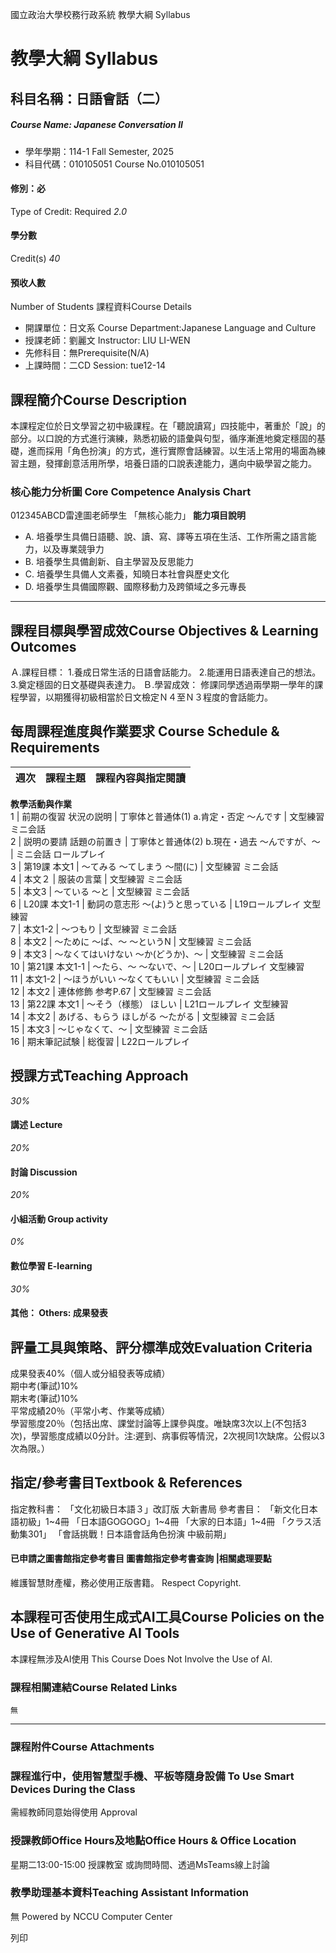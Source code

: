 國立政治大學校務行政系統 教學大綱 Syllabus
# 教學大綱 Syllabus
##  科目名稱：日語會話（二） 
#####  Course Name: Japanese Conversation II
  * 學年學期：114-1 Fall Semester, 2025 
  * 科目代碼：010105051 Course No.010105051


#### 修別：必
Type of Credit: Required 
_2.0_
#### 學分數
Credit(s)
_40_
#### 預收人數
Number of Students
課程資料Course Details
  * 開課單位：日文系 Course Department:Japanese Language and Culture 
  * 授課老師：劉麗文 Instructor: LIU LI-WEN 
  * 先修科目：無Prerequisite(N/A)
  * 上課時間：二CD Session: tue12-14


##  課程簡介Course Description
本課程定位於日文學習之初中級課程。在「聽說讀寫」四技能中，著重於「說」的部分。以口說的方式進行演練，熟悉初級的語彙與句型，循序漸進地奠定穩固的基礎，進而採用「角色扮演」的方式，進行實際會話練習。以生活上常用的場面為練習主題，發揮創意活用所學，培養日語的口說表達能力，邁向中級學習之能力。
###  核心能力分析圖 Core Competence Analysis Chart
012345ABCD雷達圖老師學生
「無核心能力」 
**能力項目說明**
  * A. 培養學生具備日語聽、說、讀、寫、譯等五項在生活、工作所需之語言能力，以及專業競爭力
  * B. 培養學生具備創新、自主學習及反思能力
  * C. 培養學生具備人文素養，知曉日本社會與歷史文化
  * D. 培養學生具備國際觀、國際移動力及跨領域之多元專長


* * *
##  課程目標與學習成效Course Objectives & Learning Outcomes 
Ａ.課程目標：
1.養成日常生活的日語會話能力。
2.能運用日語表達自己的想法。
3.奠定穩固的日文基礎與表達力。
Ｂ.學習成效：
修課同學透過兩學期一學年的課程學習，以期獲得初級相當於日文檢定Ｎ４至Ｎ３程度的會話能力。
##  每周課程進度與作業要求 Course Schedule & Requirements
**週次** |  **課程主題** |  **課程****內****容與指定****閱****讀**  
---|---|---  
**教學活動與作業**  
1 |  前期の復習 状況の説明 |  丁寧体と普通体(1) a.肯定・否定 ～んです |  文型練習 ミニ会話  
2 |  説明の要請 話題の前置き |  丁寧体と普通体(2) b.現在・過去 ～んですが、～ |  ミニ会話 ロールプレイ  
3 |  第19課 本文1 |  ～てみる ～てしまう ～間(に) |  文型練習 ミニ会話  
4 | 本文２ | 服装の言葉 |  文型練習 ミニ会話  
5 |  本文3 |  ～ている ～と |  文型練習 ミニ会話  
6 |  L20課 本文1-1 |  動詞の意志形 ～(よ)うと思っている |  L19ロールプレイ 文型練習  
7 | 本文1-2 | ～つもり |  文型練習 ミニ会話  
8 | 本文2 |  ～ために ～ば、～ ～というN |  文型練習 ミニ会話  
9 | 本文3 |  ～なくてはいけない ～か(どうか)、～ |  文型練習 ミニ会話  
10 |  第21課 本文1-1 |  ～たら、～ ～ないで、～ |  L20ロールプレイ 文型練習  
11 | 本文1-2 |  ～ほうがいい ～なくてもいい |  文型練習 ミニ会話  
12 | 本文2 |  連体修飾 参考P.67 |  文型練習 ミニ会話  
13 |  第22課 本文1 |  ～そう（様態） ほしい |  L21ロールプレイ 文型練習  
14 | 本文2 |  あげる、もらう ほしがる ～たがる |  文型練習 ミニ会話  
15 | 本文3 |  ～じゃなくて、～ |  文型練習 ミニ会話  
16 |  期末筆記試験 | 総復習 |  L22ロールプレイ  
##  授課方式Teaching Approach
_30%_
####  講述 Lecture
_20%_
####  討論 Discussion
_20%_
####  小組活動 Group activity
_0%_
####  數位學習 E-learning
_30%_
####  其他： Others: 成果發表 
##  評量工具與策略、評分標準成效Evaluation Criteria
成果發表40%（個人或分組發表等成績）  
期中考(筆試)10%  
期末考(筆試)10%  
平常成績20％（平常小考、作業等成績）  
學習態度20％（包括出席、課堂討論等上課參與度。唯缺席3次以上(不包括3次)，學習態度成績以0分計。注:遲到、病事假等情況，2次視同1次缺席。公假以3次為限。）
##  指定/參考書目Textbook & References
指定教科書：
「文化初級日本語３」改訂版 大新書局
參考書目：
「新文化日本語初級」1~4冊
「日本語GOGOGO」1~4冊
「大家的日本語」1~4冊
「クラス活動集301」
「會話挑戰！日本語會話角色扮演 中級前期」
####  已申請之圖書館指定參考書目  圖書館指定參考書查詢 |相關處理要點
維護智慧財產權，務必使用正版書籍。 Respect Copyright.
##  本課程可否使用生成式AI工具Course Policies on the Use of Generative AI Tools
本課程無涉及AI使用 This Course Does Not Involve the Use of AI.
###  課程相關連結Course Related Links
```
無
```

* * *
###  課程附件Course Attachments
###  課程進行中，使用智慧型手機、平板等隨身設備 To Use Smart Devices During the Class
需經教師同意始得使用  Approval
###  授課教師Office Hours及地點Office Hours & Office Location
星期二13:00-15:00 授課教室
或詢問時間、透過MsTeams線上討論
###  教學助理基本資料Teaching Assistant Information
無
Powered by NCCU Computer Center
  
列印
